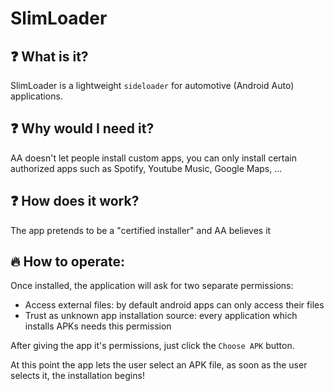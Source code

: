 # SlimLoader

## ❓ What is it?
SlimLoader is a lightweight `sideloader` for automotive (Android Auto) applications.

## ❓ Why would I need it?
AA doesn't let people install custom apps, you can only install certain authorized apps such as Spotify, Youtube Music, Google Maps, ...

## ❓ How does it work?
The app pretends to be a "certified installer" and AA believes it

## 🔥 How to operate:
Once installed, the application will ask for two separate permissions:
 - Access external files: by default android apps can only access their files
 - Trust as unknown app installation source: every application which installs APKs needs this permission

After giving the app it's permissions, just click the `Choose APK` button.

At this point the app lets the user select an APK file, as soon as the user selects it, the installation begins!
